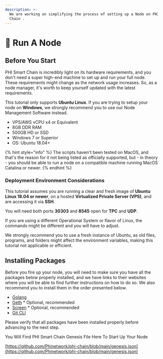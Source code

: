 ```yaml
---
description: >-
  We are working on simplifying the process of setting up a Node on PHI Smart
  Chain .
---
```


# 📶 Run A Node

## Before You Start

PHI Smart Chain is incredibly light on its hardware requirements, and you don't need a super high-end machine to set up and run your full node. These requirements might change as the network usage increases. So, as a node manager, it's worth to keep yourself updated with the latest requirements.

This tutorial only supports **Ubuntu Linux**. If you are trying to setup your node on **Windows**, we strongly recommend you to use our Node Management Software instead.

* VPS/AWS vCPU x4 or Equivalent
* 8GB DDR RAM
* 500GB HD or SSD
* Windows 7 or Superior
* OS: Ubuntu 18.04+

{% hint style="info" %}
The scripts haven't been tested on MacOS, and that's the reason for it not being listed as officially supported, but - in theory - you should be able to run a node on a compatible machine running MacOS Catalina or newer.
{% endhint %}

### Deployment Environment Considerations

This tutorial assumes you are running a clear and fresh image of **Ubuntu Linux 18.04 or newer**, on a hosted **Virtualized Private Server (VPS)**, and are accessing it via **SSH**.

You will need both ports **30303** and **8545** open for **TPC** and **UDP**.

If you are using a different Operational System or flavor of Linux, the commands might be different and you will have to adjust.

We strongly recommend you to use a fresh instance of Ubuntu, as old files, programs, and folders might affect the environment variables, making this tutorial not applicable or efficient.

## Installing Packages

Before you fire up your node, you will need to make sure you have all the packages below properly installed, and we have links to their websites where you will be able to find further instructions on how to do so. We also recommend you to install them in the order presented below.

* [Golang](https://go.dev/)
* [Geth](https://geth.ethereum.org/) \* Optional, recommended
* [Screen](https://linuxhint.com/screen-linux/) \* Optional, recommended
* [Git CLI](https://git-scm.com/book/en/v2/Getting-Started-Installing-Git)

Please verify that all packages have been installed properly before advancing to the next step.

You Will Find PHI Smart Chain Genesis File Here To Start Up Your Node

[https://github.com/Phinetwork/phi-chain/blob/main/genesis.json](https://github.com/Phinetwork/phi-chain/blob/main/genesis.json)
